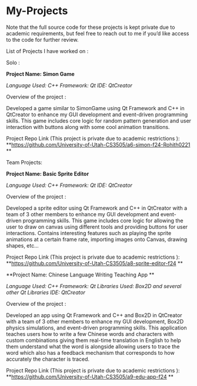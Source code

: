 # My-Projects

Note that the full source code for these projects is kept private due to academic requirements, but feel free to reach out to me if you’d like access to the code for further review.

List of Projects I have worked on :

Solo :

**Project Name: Simon Game**

_Language Used: C++
Framework: Qt
IDE: QtCreator_

Overview of the project :

Developed a game similar to SimonGame using Qt Framework and C++ in QtCreator to enhance my GUI development and event-driven programming skills. This game includes core logic for random pattern generation and 
user interaction with buttons along with some cool animation transitions.

Project Repo Link (This project is private due to academic restrictions ):
**https://github.com/University-of-Utah-CS3505/a6-simon-f24-Rohith0221
**

Team Projects:

**Project Name: Basic Sprite Editor**

_Language Used: C++
Framework: Qt
IDE: QtCreator_

Overview of the project :

Developed a sprite editor using Qt Framework and C++ in QtCreator with a team of 3 other members to enhance my GUI development and event-driven programming skills. This game includes core logic for allowing the user to draw on canvas using different tools and 
providing buttons for user interactions. Contains interesting features such as playing the sprite animations at a certain frame rate, importing images onto Canvas, drawing shapes, etc...

Project Repo Link (This project is private due to academic restrictions ):
**https://github.com/University-of-Utah-CS3505/a8-sprite-editor-f24
**

**Project Name: Chinese Language Writing Teaching App
**

_Language Used: C++
Framework: Qt
Libraries Used: Box2D and several other Qt Libraries
IDE: QtCreator_

Overview of the project :

Developed an app using Qt Framework and C++ and Box2D in QtCreator with a team of 3 other members to enhance my GUI development, Box2D physics simulations, and event-driven programming skills. This application teaches users how to write a few Chinese words and characters
with custom combinations giving them real-time translation in English to help them understand what the word is alongside allowing users to trace the word which also has a feedback mechanism that corresponds to how accurately the character is traced.

Project Repo Link (This project is private due to academic restrictions ):
**https://github.com/University-of-Utah-CS3505/a9-edu-app-f24
**
